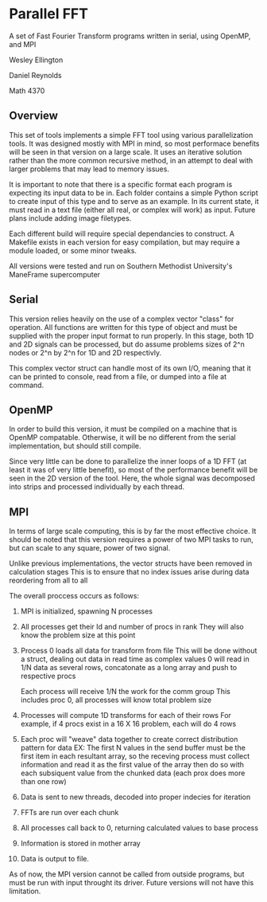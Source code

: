 # Parallel FFT
A set of Fast Fourier Transform programs written in serial, using OpenMP, and MPI

Wesley Ellington

Daniel Reynolds

Math 4370

## Overview
This set of tools implements a simple FFT tool using various parallelization tools. It was designed mostly with MPI in mind,
so most performace benefits will be seen in that version on a large scale. It uses an iterative solution rather than the
more common recursive method, in an attempt to deal with larger problems that may lead to memory issues.

It is important to note that there is a specific format each program is expecting its input data to be in. Each folder 
contains a simple Python script to create input of this type and to serve as an example. In its current state, it must 
read in a text file (either all real, or complex will work) as input. Future plans include adding image filetypes.

Each different build will require special dependancies to construct. A Makefile exists in each version for easy compilation,
but may require a module loaded, or some minor tweaks.

All versions were tested and run on Southern Methodist University's ManeFrame supercomputer

## Serial
This version relies heavily on the use of a complex vector "class" for operation. All functions are written for this type of
object and must be supplied with the proper input format to run properly. In this stage, both 1D and 2D signals can be 
processed, but do assume problems sizes of 2^n nodes or 2^n by 2^n for 1D and 2D respectivly. 

This complex vector struct can handle most of its own I/O, meaning that it can be printed to console, read from a file, or 
dumped into a file at command.

## OpenMP
In order to build this version, it must be compiled on a machine that is OpenMP compatable. Otherwise, it will be no different
from the serial implementation, but should still compile.

Since very little can be done to parallelize the inner loops of a 1D FFT (at least it was of very little benefit), so most of
the performance benefit will be seen in the 2D version of the tool. Here, the whole signal was decomposed into strips and
processed individually by each thread.

## MPI
In terms of large scale computing, this is by far the most effective choice. It should be noted that this version requires a
power of two MPI tasks to run, but can scale to any square, power of two signal.

Unlike previous implementations, the vector structs have been removed in calculation stages
	This is to ensure that no index issues arise during data reordering from all to all

The overall proccess occurs as follows:

1. MPI is initialized, spawning N processes

2. All processes get their Id and number of procs in rank
	They will also know the problem size at this point

3. Process 0 loads all data for transform from file
	This will be done without a struct, dealing out data in read time as complex values
	0 will read in 1/N data as several rows, concatonate as a long array
	and push to respective procs


	Each process will receive 1/N the work for the comm group
	This includes proc 0, all processes will know total problem size

4. Processes will compute 1D transforms for each of their rows
	For example, if 4 procs exist in a 16 X 16 problem, each will do 4 rows

5. Each proc will "weave" data together to create correct distribution pattern for data
	EX: The first N values in the send buffer must be the first item in each resultant array,
	so the receving process must collect information and read it as the first value of the array
	then do so with each subsiquent value from the chunked data (each prox does more than one row)

6. Data is sent to new threads, decoded into proper indecies for iteration

7. FFTs are run over each chunk

8. All processes call back to 0, returning calculated values to base process

9. Information is stored in mother array

10. Data is output to file.

As of now, the MPI version cannot be called from outside programs, but must be run with input throught its driver.
Future versions will not have this limitation.
